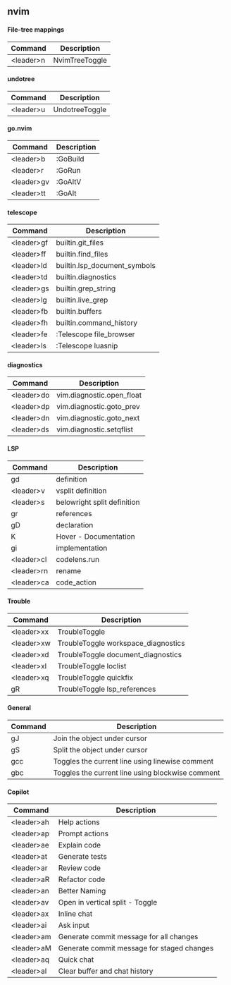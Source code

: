 ## nvim
#### File-tree mappings
| Command | Description |
| --- | --- |
|\<leader\>n|NvimTreeToggle|

#### undotree
| Command | Description |
| --- | --- |
|\<leader\>u|UndotreeToggle|

#### go.nvim
| Command | Description |
| --- | --- |
|\<leader\>b|:GoBuild|
|\<leader\>r|:GoRun|
|\<leader\>gv|:GoAltV|
|\<leader\>tt|:GoAlt|

#### telescope
| Command | Description |
| --- | --- |
|\<leader\>gf|builtin.git_files|
|\<leader\>ff|builtin.find_files|
|\<leader\>ld|builtin.lsp_document_symbols|
|\<leader\>td|builtin.diagnostics|
|\<leader\>gs|builtin.grep_string|
|\<leader\>lg|builtin.live_grep|
|\<leader\>fb|builtin.buffers|
|\<leader\>fh|builtin.command_history|
|\<leader\>fe|:Telescope file_browser|
|\<leader\>ls|:Telescope luasnip|

#### diagnostics
| Command | Description |
| --- | --- |
|\<leader\>do|vim.diagnostic.open_float|
|\<leader\>dp|vim.diagnostic.goto_prev|
|\<leader\>dn|vim.diagnostic.goto_next|
|\<leader\>ds|vim.diagnostic.setqflist|

#### LSP
| Command | Description |
| --- | --- |
|gd|definition|
|\<leader\>v|vsplit definition|
|\<leader\>s|belowright split definition|
|gr|references|
|gD|declaration|
|K|Hover - Documentation|
|gi|implementation|
|\<leader\>cl|codelens.run|
|\<leader\>rn|rename|
|\<leader\>ca|code_action|

#### Trouble
| Command | Description |
| --- | --- |
|\<leader\>xx|TroubleToggle|
|\<leader\>xw|TroubleToggle workspace_diagnostics|
|\<leader\>xd|TroubleToggle document_diagnostics|
|\<leader\>xl|TroubleToggle loclist|
|\<leader\>xq|TroubleToggle quickfix|
|gR|TroubleToggle lsp_references|

#### General
| Command | Description |
| --- | --- |
|gJ|Join the object under cursor|
|gS|Split the object under cursor|
|gcc|Toggles the current line using linewise comment|
|gbc|Toggles the current line using blockwise comment|

#### Copilot
| Command | Description |
| --- | --- |
|\<leader\>ah|Help actions|
|\<leader\>ap|Prompt actions|
|\<leader\>ae|Explain code|
|\<leader\>at|Generate tests|
|\<leader\>ar|Review code|
|\<leader\>aR|Refactor code|
|\<leader\>an|Better Naming|
|\<leader\>av|Open in vertical split - Toggle|
|\<leader\>ax|Inline chat|
|\<leader\>ai|Ask input|
|\<leader\>am|Generate commit message for all changes|
|\<leader\>aM|Generate commit message for staged changes|
|\<leader\>aq|Quick chat|
|\<leader\>al|Clear buffer and chat history|
